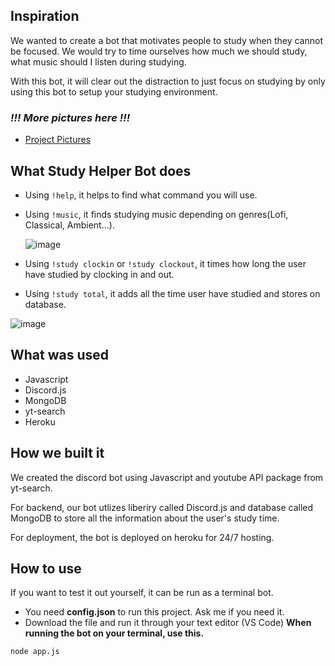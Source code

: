 ## Inspiration
We wanted to create a bot that motivates people to study when they cannot be focused. We would try to time ourselves how much we should study, what music should I listen during studying. 

With this bot, it will clear out the distraction to just focus on studying by only using this bot to setup your studying environment.

### ***!!! More pictures here !!!***
- [Project Pictures](https://flic.kr/s/aHsmWrZ9Jg)


## What Study Helper Bot does
- Using ``!help``, it helps to find what command you will use.
- Using ``!music``, it finds studying music depending on genres(Lofi, Classical, Ambient...).


  ![image](https://user-images.githubusercontent.com/77949696/129763354-593a36d8-64ad-473b-832a-2c802d6b48a1.png)
  
-  Using ``!study clockin`` or ``!study clockout``, it times how long the user have studied by clocking in and out.
-  Using ``!study total``, it adds all the time user have studied and stores on database.


  ![image](https://user-images.githubusercontent.com/77949696/129763423-e1f963be-abb0-47f9-9e26-21317ff84881.png)


## What was used
- Javascript
- Discord.js
- MongoDB
- yt-search
- Heroku

## How we built it
We created the discord bot using Javascript and youtube API package from yt-search.

For backend, our bot utlizes liberiry called Discord.js and database called MongoDB to store all the information about the user's study time.

For deployment, the bot is deployed on heroku for 24/7 hosting.


## How to use
If you want to test it out yourself, it can be run as a terminal bot.
- You need **config.json** to run this project. Ask me if you need it.
- Download the file and run it through your text editor (VS Code)
**When running the bot on your terminal, use this.**

```
node app.js
```

